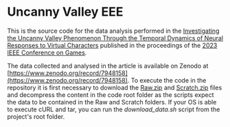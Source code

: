 # Uncanny Valley EEE

This is the source code for the data analysis performed in the [Investigating the Uncanny Valley Phenomenon Through the Temporal Dynamics of Neural Responses to Virtual Characters](https://arxiv.org/abs/2306.16233) published in the proceedings of the [2023 IEEE Conference on Games](https://2023.ieee-cog.org/).

The data collected and analysed in the article is available on Zenodo at [https://www.zenodo.org/record/7948158](https://www.zenodo.org/record/7948158). 
To execute the code in the repository it is first necessary to download the [Raw.zip](https://www.zenodo.org/record/7948158/files/Raw.zip) and [Scratch.zip](https://www.zenodo.org/record/7948158/files/Scratch.zip) files and decompress the content in the code root folder as the scripts expect the data to be contained in the Raw and Scratch folders.
If your OS is able to execute cURL and tar, you can run the *download_data.sh* script from the project's root folder.
